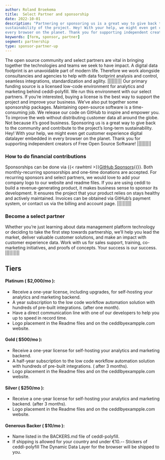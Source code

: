 ```yaml
---
author: Roland Broekema
title:  Select Partner and sponsorship
date: 2022-10-01
description: "Partnering or sponsoring us is a great way to give back to the community and contribute to the long-term
sustainability of the project. Hey! With your help, we might even get customer experience digital datalayer embedded in
every browser on the planet. Thank you for supporting independent creators of Free Open Source Software!"
keywords: [form, sponsor, partner]
segment: partnership
type: sponsor-partner-up
---
```


The open source community and select partners are vital in bringing together the technologies and teams we seek to have
impact. A digital data footprint is an unavoidable part of modern life. Therefore we work alongside consultancies and
agencies to help with data footprint analysis and control, seamless integrations, standardization and agility.
||||||||||
Our primary funding source is a licensed low-code environment for analytics and marketing behind ceddl-polyfill. We run
this environment with our select partners. If you’re interested, buying a license is the best way to support the project
and improve your business. We’ve also put together some sponsorship packages. Maintaining open-source software is a
time-consuming job. We release our code on GitHub to inspire and empower you. To improve the web without distributing
customer data all around the globe. Not because it’s good business. Sponsoring us is a great way to give back to the
community and contribute to the project’s long-term sustainability. Hey! With your help, we might even get customer
experience digital datalayer embedded in every browser on the planet. Thank you for supporting independent creators of
Free Open Source Software!
||||||||||

### How to do financial contributions

Sponsorships can be done via {{< rawhtml >}}<a class="link no-underline" href="https://github.com/sponsors/ceddl">GitHub
Sponsors</a>{{</rawhtml >}}. Both monthly-recurring sponsorships and one-time donations are accepted. For recurring
sponsors and select partners, we would love to add your company logo to our website and readme files. If you are using
ceddl to build a revenue-generating product, it makes business sense to sponsor its development. It ensures the project
that your product relies on stays healthy and actively maintained. Invoices can be obtained via GitHub’s payment system,
or contact us via the billing and account page.
||||||||||

### Become a select partner

Whether you’re just learning about data management platform technology or deciding to take the first step towards
partnership, we’ll help you lead the market, deliver valuable customer solutions, and make an impact with customer
experience data. Work with us for sales support, training, co-marketing initiatives, and proofs of concepts. Your
success is our success.
||||||||||

## Tiers

#### Platinum ( $2,000/mo ):

* Receive a one-year license, including upgrades, for self-hosting your analytics and marketing backend.
* A year subscription to the low code workflow automation solution with hundreds of pre-built integrations. (after one
  month).
* Have a direct communication line with one of our developers to help you up to speed in record time.
* Logo placement in the Readme files and on the ceddlbyexampple.com website.

#### Gold ( $500/mo ):

* Receive a one-year license for self-hosting your analytics and marketing backend.
* A half-year subscription to the low code workflow automation solution with hundreds of pre-built integrations. (
  after 3 months).
* Logo placement in the Readme files and on the ceddlbyexampple.com website.

#### Silver ( $250/mo ):

* Receive a one-year license for self-hosting your analytics and marketing backend. (after 3 months).
* Logo placement in the Readme files and on the ceddlbyexampple.com website.

#### Generous Backer ( $10/mo ):

* Name listed in the BACKERS.md file of ceddl-polyfill.
* If shipping is allowed for your country and under €10.-- Stickers of ceddl-polyfill The Dynamic Data Layer for the
  browser will be shipped to you.